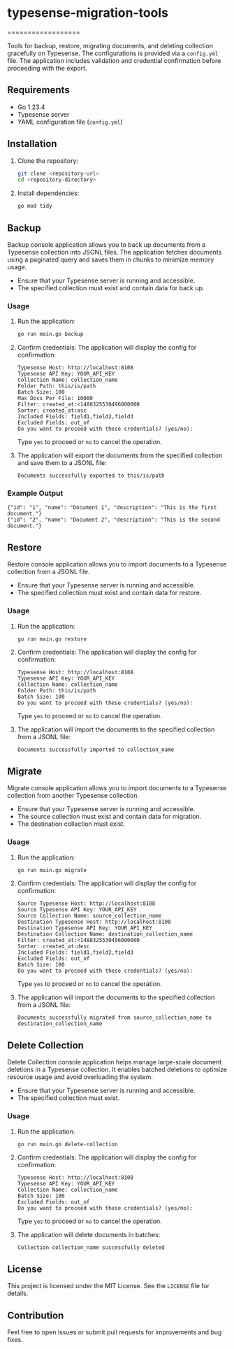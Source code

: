 # typesense-migration-tools
==================

Tools for backup, restore, migrating documents, and deleting collection gracefully on Typesense. The configurations is provided via a `config.yml` file. The application includes validation and credential confirmation before proceeding with the export.

## Requirements
- Go 1.23.4
- Typesense server
- YAML configuration file (`config.yml`)

## Installation
1. Clone the repository:
   ```bash
   git clone <repository-url>
   cd <repository-directory>
   ```

2. Install dependencies:
   ```bash
   go mod tidy
   ```

## Backup
Backup console application allows you to back up documents from a Typesense collection into JSONL files. The application fetches documents using a paginated query and saves them in chunks to minimize memory usage.
- Ensure that your Typesense server is running and accessible.
- The specified collection must exist and contain data for back up.

### Usage
1. Run the application:
   ```bash
   go run main.go backup
   ```

2. Confirm credentials:
   The application will display the config for confirmation:
   ```
   Typesense Host: http://localhost:8108
   Typesense API Key: YOUR_API_KEY
   Collection Name: collection_name
   Folder Path: this/is/path
   Batch Size: 100
   Max Docs Per File: 10000
   Filter: created_at:<1488325530496000000
   Sorter: created_at:asc
   Included Fields: field1,field2,field3
   Excluded Fields: out_of
   Do you want to proceed with these credentials? (yes/no):
   ```
   Type `yes` to proceed or `no` to cancel the operation.

3. The application will export the documents from the specified collection and save them to a JSONL file:
   ```
   Documents successfully exported to this/is/path
   ```

### Example Output
```jsonl
{"id": "1", "name": "Document 1", "description": "This is the first document."}
{"id": "2", "name": "Document 2", "description": "This is the second document."}
```

## Restore
Restore console application allows you to import documents to a Typesense collection from a JSONL file.
- Ensure that your Typesense server is running and accessible.
- The specified collection must exist and contain data for restore.

### Usage
1. Run the application:
   ```bash
   go run main.go restore
   ```

2. Confirm credentials:
   The application will display the config for confirmation:
   ```
   Typesense Host: http://localhost:8108
   Typesense API Key: YOUR_API_KEY
   Collection Name: collection_name
   Folder Path: this/is/path
   Batch Size: 100
   Do you want to proceed with these credentials? (yes/no):
   ```
   Type `yes` to proceed or `no` to cancel the operation.

3. The application will import the documents to the specified collection from a JSONL file:
   ```
   Documents successfully imported to collection_name
   ```

## Migrate
Migrate console application allows you to import documents to a Typesense collection from another Typesense collection.
- Ensure that your Typesense server is running and accessible.
- The source collection must exist and contain data for migration.
- The destination collection must exist.

### Usage
1. Run the application:
   ```bash
   go run main.go migrate
   ```

2. Confirm credentials:
   The application will display the config for confirmation:
   ```
   Source Typesense Host: http://localhost:8108
   Source Typesense API Key: YOUR_API_KEY
   Source Collection Name: source_collection_name
   Destination Typesense Host: http://localhost:8108
   Destination Typesense API Key: YOUR_API_KEY
   Destination Collection Name: destination_collection_name
   Filter: created_at:<1488325530496000000
   Sorter: created_at:desc
   Included Fields: field1,field2,field3
   Excluded Fields: out_of
   Batch Size: 100
   Do you want to proceed with these credentials? (yes/no):
   ```
   Type `yes` to proceed or `no` to cancel the operation.

3. The application will import the documents to the specified collection from a JSONL file:
   ```
   Documents successfully migrated from source_collection_name to destination_collection_name
   ```

## Delete Collection

Delete Collection console application helps manage large-scale document deletions in a Typesense collection. It enables batched deletions to optimize resource usage and avoid overloading the system.
- Ensure that your Typesense server is running and accessible.
- The specified collection must exist.

### Usage
1. Run the application:
   ```bash
   go run main.go delete-collection
   ```

2. Confirm credentials:
   The application will display the config for confirmation:
   ```
   Typesense Host: http://localhost:8108
   Typesense API Key: YOUR_API_KEY
   Collection Name: collection_name
   Batch Size: 100
   Excluded Fields: out_of
   Do you want to proceed with these credentials? (yes/no):
   ```
   Type `yes` to proceed or `no` to cancel the operation.

3. The application will delete documents in batches:
   ```
   Collection collection_name successfully deleted
   ```

## License
This project is licensed under the MIT License. See the `LICENSE` file for details.

## Contribution
Feel free to open issues or submit pull requests for improvements and bug fixes.
